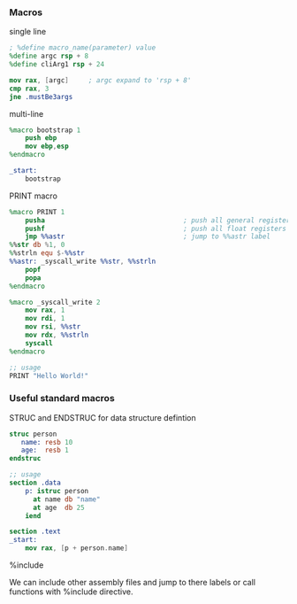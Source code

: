 ### Macros
single line
```nasm
; %define macro_name(parameter) value
%define argc rsp + 8
%define cliArg1 rsp + 24

mov rax, [argc]     ; argc expand to 'rsp + 8'
cmp rax, 3
jne .mustBe3args
```

multi-line
```nasm
%macro bootstrap 1
    push ebp
    mov ebp,esp
%endmacro

_start:
    bootstrap
```

PRINT macro
```nasm
%macro PRINT 1
    pusha                                   ; push all general registers
    pushf                                   ; push all float registers
    jmp %%astr                              ; jump to %%astr label
%%str db %1, 0
%%strln equ $-%%str
%%astr: _syscall_write %%str, %%strln
    popf
    popa
%endmacro

%macro _syscall_write 2
	mov rax, 1
    mov rdi, 1
    mov rsi, %%str
    mov rdx, %%strln
    syscall
%endmacro

;; usage
PRINT "Hello World!"
```

### Useful standard macros
STRUC and ENDSTRUC for data structure defintion
```nasm
struc person
   name: resb 10
   age:  resb 1
endstruc

;; usage
section .data
    p: istruc person
      at name db "name"
      at age  db 25
    iend

section .text
_start:
    mov rax, [p + person.name]
```

%include

We can include other assembly files and jump to there labels or call functions with %include directive.

